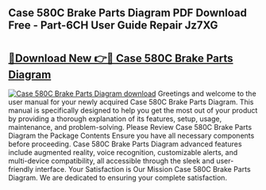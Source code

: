 ## Case 580C Brake Parts Diagram PDF Download Free - Part-6CH User Guide Repair Jz7XG

# <h2><a href="http://dfjm9b.blite.top/?on=Case+580C+Brake+Parts+Diagram">🔗Download New 👉🔴 Case 580C Brake Parts Diagram</a></h2>

[![Case 580C Brake Parts Diagram download](https://i.imgur.com/lujVjoI.png)](http://dfjm9b.blite.top/?on=Case+580C+Brake+Parts+Diagram)
Greetings and welcome to the user manual for your newly acquired Case 580C Brake Parts Diagram. This manual is specifically designed to help you get the most out of your product by providing a thorough explanation of its features, setup, usage, maintenance, and problem-solving. Please Review Case 580C Brake Parts Diagram the Package Contents Ensure you have all necessary components before proceeding. Case 580C Brake Parts Diagram advanced features include augmented reality, voice recognition, customizable alerts, and multi-device compatibility, all accessible through the sleek and user-friendly interface. Your Satisfaction is Our Mission Case 580C Brake Parts Diagram. We are dedicated to ensuring your complete satisfaction.
